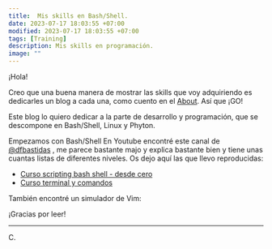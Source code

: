 ```yaml
---
title:  Mis skills en Bash/Shell. 
date: 2023-07-17 18:03:55 +07:00
modified: 2023-07-17 18:03:55 +07:00
tags: [Training]
description: Mis skills en programación.
image: ""
---
```



¡Hola!

Creo que una buena manera de mostrar las skills que voy adquiriendo es dedicarles un blog a cada una, como cuento en el <a href="https://misscarapan.dev/about/" target="_blank" rel="nofollow">About</a>. Así que ¡GO!

Este blog lo quiero dedicar a la parte de desarrollo y programación, que se descompone en Bash/Shell, Linux y Phyton. 

Empezamos con Bash/Shell
En Youtube encontré este canal de <a href="https://www.youtube.com/@dfbastidas/" target="_blank" rel="nofollow">@dfbastidas</a> , me parece bastante majo y explica bastante bien y tiene unas cuantas listas de diferentes niveles. Os dejo aquí las que llevo reproducidas:
- <a href="https://youtube.com/playlist?list=PLDbrnXa6SAzWT41Yzkqs0H0ZySzowVwzd/" target="_blank" rel="nofollow">Curso scripting bash shell - desde cero</a>
- <a href="https://www.youtube.com/playlist?list=PLDbrnXa6SAzVAh9dOxTT2IMgT--zAWSN7/" target="_blank" rel="nofollow">Curso terminal y comandos</a>
 
También encontré un simulador de Vim:
 <a href="https://www.openvim.com/" target="_blank" rel="nofollow"></a>



¡Gracias por leer!
<hr>
 C.








